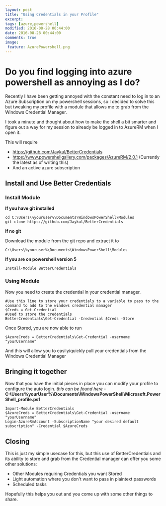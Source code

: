 ```yaml
---
layout: post
title: "Using Credentials in your Profile"
excerpt: 
tags: [azure,powershell]
modified: 2016-08-28 00:44:00
date: 2016-08-28 00:44:00
comments: true
image:
 feature: AzurePowershell.png
---
```


# Do you find logging into azure powershell as annoying as I do? 

Recently I have been getting annoyed with the constant need to log in to an Azure Subscription on my powershell sessions, so I decided to solve this but tweaking my profile with a module that allows me to grab from the Windows Credential Manager.

I took a minute and thought about how to make the shell a bit smarter and figure out a way for my session to already be logged in to AzureRM when I open it. 

This will require 

 * https://github.com/Jaykul/BetterCredentials
 * https://www.powershellgallery.com/packages/AzureRM/2.0.1 (Currently the latest as of writing this)
 * And an active azure subscription 
 
## Install and Use Better Credentials 

### Install Module 

**If you have git installed**

~~~~
cd C:\Users\%youruser%\Documents\WindowsPowerShell\Modules
git clone https://github.com/Jaykul/BetterCredentials
~~~~


  
**If no git**

Download the module from the git repo and extract it to 
~~~~
C:\Users\%youruser%\Documents\WindowsPowerShell\Modules
~~~~

  

**If you are on powershell version 5**

~~~~
Install-Module BetterCredentials
~~~~


### Using Module 

Now you need to create the credential in your credential manager. 

~~~~
#Use this line to store your credentials to a variable to pass to the command to add to the windows credential manager
$Creds = Get-Credential 
#Used to store the credentials 
BetterCredentials\Get-Credential -Credential $Creds -Store
~~~~ 

Once Stored, you are now able to run

~~~~
$AzureCreds = BetterCredentials\Get-Credential -username "yourUsername"
~~~~

And this will allow you to easily/quickly pull your credentials from the Windows Credential Manager


## Bringing it together 

Now that you have the initial pieces in place you can modify your profile to configure the auto login.
*this can be found here* -  **C:\Users\%yourUser%\Documents\WindowsPowerShell\Microsoft.PowerShell_profile.ps1**

~~~~
Import-Module BetterCredentials
$AzureCreds = BetterCredentials\Get-Credential -username "yourUsername"
Login-AzureRmAccount -SubscriptionName "your desired default subscription" -Credential $AzureCreds
~~~~

## Closing 

This is just my simple usecase for this, but this use of BetterCredentials and its ability to store and grab from the Credential manager can offer you some other solutions: 
  - Other Modules requiring Credentials you want Stored
  - Light automation where you don't want to pass in plaintext passwords
  - Scheduled tasks 
  
Hopefully this helps you out and you come up with some other things to share. 



 



